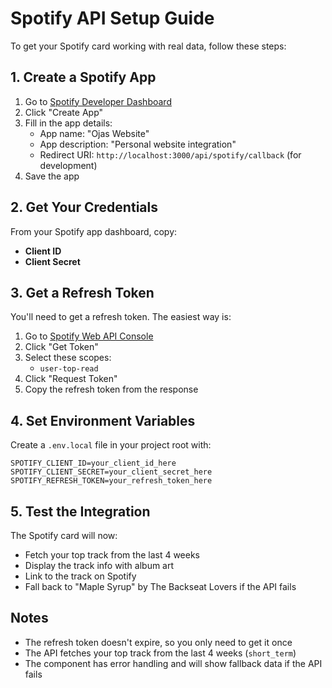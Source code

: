 # Spotify API Setup Guide

To get your Spotify card working with real data, follow these steps:

## 1. Create a Spotify App

1. Go to [Spotify Developer Dashboard](https://developer.spotify.com/dashboard)
2. Click "Create App"
3. Fill in the app details:
   - App name: "Ojas Website"
   - App description: "Personal website integration"
   - Redirect URI: `http://localhost:3000/api/spotify/callback` (for development)
4. Save the app

## 2. Get Your Credentials

From your Spotify app dashboard, copy:
- **Client ID**
- **Client Secret**

## 3. Get a Refresh Token

You'll need to get a refresh token. The easiest way is:

1. Go to [Spotify Web API Console](https://devel~oper.spotify.com/console/get-users-top-artists-and-tracks/)
2. Click "Get Token"
3. Select these scopes:
   - `user-top-read`
4. Click "Request Token"
5. Copy the refresh token from the response

## 4. Set Environment Variables

Create a `.env.local` file in your project root with:

```env
SPOTIFY_CLIENT_ID=your_client_id_here
SPOTIFY_CLIENT_SECRET=your_client_secret_here
SPOTIFY_REFRESH_TOKEN=your_refresh_token_here
```

## 5. Test the Integration

The Spotify card will now:
- Fetch your top track from the last 4 weeks
- Display the track info with album art
- Link to the track on Spotify
- Fall back to "Maple Syrup" by The Backseat Lovers if the API fails

## Notes

- The refresh token doesn't expire, so you only need to get it once
- The API fetches your top track from the last 4 weeks (`short_term`)
- The component has error handling and will show fallback data if the API fails 

